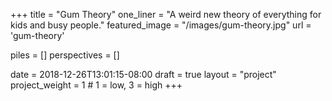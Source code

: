 +++
title = "Gum Theory"
one_liner = "A weird new theory of everything for kids and busy people."
featured_image = "/images/gum-theory.jpg"
url = 'gum-theory'

piles = []
perspectives = []

date = 2018-12-26T13:01:15-08:00
draft = true
layout = "project"
project_weight = 1 # 1 = low, 3 = high
+++

